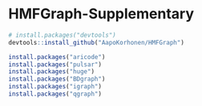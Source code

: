 
<!-- README.md is generated from README.Rmd. Please edit that file -->

# HMFGraph-Supplementary

``` r
# install.packages("devtools")
devtools::install_github("AapoKorhonen/HMFGraph")
```

``` r
install.packages("aricode")
install.packages("pulsar")
install.packages("huge")
install.packages("BDgraph")
install.packages("igraph")
install.packages("qgraph")
```
